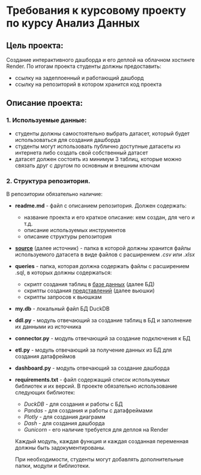 # Требования к курсовому проекту по курсу Анализ Данных

## Цель проекта: 
Создание интерактивного дашборда и его деплой на облачном хостинге Render. По итогам проекта студенты должны предоставить:
* ссылку на задеплоенный и работающий дашборд
* ссылку на репозиторий в котором хранится код проекта

## Описание проекта:
### 1. Используемые данные: 
* студенты должны самостоятельно выбрать датасет, который будет использоваться для создания дашборда
* студенты могут использовать публично доступные датасеты из интернета либо создать свой собственный датасет
* датасет должен состоять из минимум 3 таблиц, которые можно связать друг с другом по основным и внешним ключам
### 2. Структура репозитория.
В репозитории обязательно наличие:
* **readme.md** - файл с описанием репозитория. Должен содержать:
    * название проекта и его краткое описание: кем создан, для чего и т.д.
    * описание используемых инструментов
    * описание структуры репозитория
* <u>**source**</u> (далее источник) - папка в которой должны хранится файлы используемого датасета в виде файлов с расширением *.csv* или *.xlsx*
* **queries** - папка, которая должна содержать файлы с расширением .sql, в которых должны содержаться:
    * скрипт создания таблиц в <u>базе данных</u> (далее БД)
    * скрипты создания <u>представлений</u> (далее вьюшки)
    * скрипты запросов к вьюшкам
* **my.db** - локальный файл БД DuckDB
* **ddl.py** - модуль отвечающий за создание таблиц в БД и заполнение их данными из источника
* **connector.py** - модуль отвечающий за создание подключения к БД
* **etl.py** - модуль отвечающий за получение данных из БД для создания датафреймов
* **dashboard.py** - модуль отвечающий за создание дашборда
* **requirements.txt** - файл содержащий список используемых библиотек и их версий. В проекте обязательно использование следующих библиотек:
    * *DuckDB* - для создания и работы с БД
    * *Pandas* - для создания и работы с датафреймами
    * *Plotly* - для создания диаграмм
    * *Dash* - для создания дашборда
    * *Gunicorn* - его наличие требуется для деплоя на Render

    Каждый модуль, каждая функция и каждая созданная переменная должны быть задокументированы.

    При необходимости, студенты могут добавлять дополнительные папки, модули и библиотеки.
